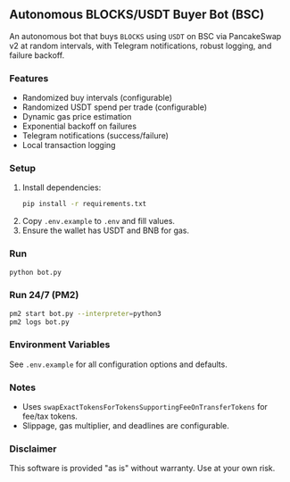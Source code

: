 ## Autonomous BLOCKS/USDT Buyer Bot (BSC)

An autonomous bot that buys `BLOCKS` using `USDT` on BSC via PancakeSwap v2 at random intervals, with Telegram notifications, robust logging, and failure backoff.

### Features
- Randomized buy intervals (configurable)
- Randomized USDT spend per trade (configurable)
- Dynamic gas price estimation
- Exponential backoff on failures
- Telegram notifications (success/failure)
- Local transaction logging

### Setup
1. Install dependencies:
   ```bash
   pip install -r requirements.txt
   ```
2. Copy `.env.example` to `.env` and fill values.
3. Ensure the wallet has USDT and BNB for gas.

### Run
```bash
python bot.py
```

### Run 24/7 (PM2)
```bash
pm2 start bot.py --interpreter=python3
pm2 logs bot.py
```

### Environment Variables
See `.env.example` for all configuration options and defaults.

### Notes
- Uses `swapExactTokensForTokensSupportingFeeOnTransferTokens` for fee/tax tokens.
- Slippage, gas multiplier, and deadlines are configurable.

### Disclaimer
This software is provided "as is" without warranty. Use at your own risk.


